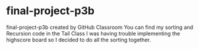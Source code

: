 # final-project-p3b
final-project-p3b created by GitHub Classroom
You can find my sorting and Recursion code in the Tail Class
I was having trouble implementing the highscore board so I decided to do all the sorting together.
